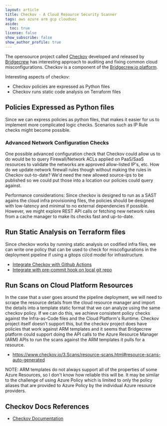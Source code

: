 ```yaml
---
layout: article 
title: Checkov - A Cloud Resource Security Scanner
tags: aws azure arm gcp cloudsec
aside:
  toc: true
license: false
show_subscribe: false
show_author_profile: true
---
```


The opensource project called [Checkov](https://www.checkov.io) developed and released by [Bridgecrew](https://bridgecrew.io/about/) has interesting approach to auditing and fixing common cloud misconfigurations. Checkov is a component of the [Bridgecrew.io platform](https://docs.bridgecrew.io/docs).

Interesting aspects of checkov:

- Checkov policies are expressed as Python files
- Checkov runs static code analysis on Terraform files

## Policies Expressed as Python files

Since we can express policies as python files, that makes it easier for us to implement more complicated logic checks. Scenarios such as IP Rule checks might become possible.

### Advanced Network Configuration Checks

One possible advanced configuration check that Checkov could allow us to do would be to query Firewall/Network ACLs applied on PaaS/SaaS resources to validate the networks are approved allow-listed IP's, etc. How do we update network firewall rules though without making the rules in Checkov out-to-date? We'd need the new allowed source-ips to be published so we could put those into a location our policies could query against.

Performance considerations: Since checkov is designed to run as a SAST agains the cloud infra provisioning files, the policies should be designed with low-latency and minimal to no external dependencies if possible. However, we might explore REST API calls or fetching new network rules from a cache manager to make its checks fast and up-to-date.

## Run Static Analysis on Terraform files

Since checkov works by running static analysis on codified infra files, we can write one policy that can be used to check for miscofigurations in the deployment pipeline if using a gitops ci/cd model for infrastructure.

- [Integrate Checkov with Github Actions](https://www.checkov.io/4.Integrations/github-actions.html)
- [Integrate with pre-commit hook on local git repo](https://www.checkov.io/4.Integrations/pre-commit.html)

## Run Scans on Cloud Platform Resources

In the case that a user goes around the pipeline deployment, we will need to scrape the resource details from the cloud resource manager and import the details into a template static format that we can analyze using the same checkov policy. If we can do this, we achieve consistent policy checks against the Infra-as-Code files and the Cloud Platform's Runtime. Checkov project itself doesn't support this, but the checkov project does have policies that work against ARM templates and it seems that Bridgecrew platform could support doing the API calls to the Azure Resource Manager (ARM) APIs to run the scans against the ARM templates it pulls for a resource.

- https://www.checkov.io/3.Scans/resource-scans.html#resource-scans-auto-generated

NOTE: ARM templates do not always support all of the properties of some Azure Resources, so I don't know how reliable this will be.  It may be similar to the challenge of using Azure Policy which is limited to only the policy aliases that are provided to Azure Policy by the individual Azure resource providers.

## Checkov Docs References

- [Checkov Documentation](https://www.checkov.io/documentation.html)

